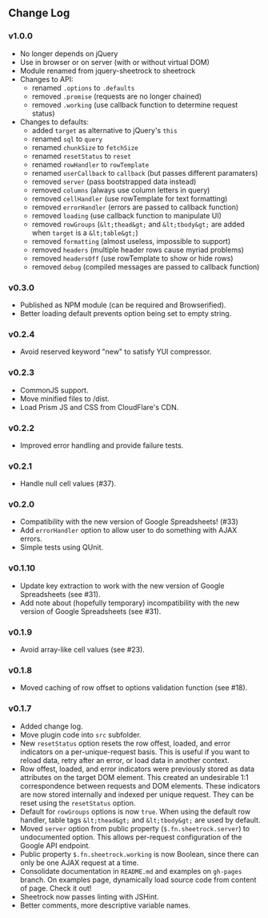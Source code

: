 ## Change Log

### v1.0.0

* No longer depends on jQuery
* Use in browser or on server (with or without virtual DOM)
* Module renamed from jquery-sheetrock to sheetrock
* Changes to API:
  - renamed `.options` to `.defaults`
  - removed `.promise` (requests are no longer chained)
  - removed `.working` (use callback function to determine request status)
* Changes to defaults:
  - added `target` as alternative to jQuery's `this`
  - renamed `sql` to `query`
  - renamed `chunkSize` to `fetchSize`
  - renamed `resetStatus` to `reset`
  - renamed `rowHandler` to `rowTemplate`
  - renamed `userCallback` to `callback` (but passes different paramaters)
  - removed `server` (pass bootstrapped data instead)
  - removed `columns` (always use column letters in query)
  - removed `cellHandler` (use rowTemplate for text formatting)
  - removed `errorHandler` (errors are passed to callback function)
  - removed `loading` (use callback function to manipulate UI)
  - removed `rowGroups` (`&lt;thead&gt;` and `&lt;tbody&gt;` are added when
    `target` is a `&lt;table&gt;`)
  - removed `formatting` (almost useless, impossible to support)
  - removed `headers` (multiple header rows cause myriad problems)
  - removed `headersOff` (use rowTemplate to show or hide rows)
  - removed `debug` (compiled messages are passed to callback function)


### v0.3.0

* Published as NPM module (can be required and Browserified).
* Better loading default prevents option being set to empty string.


### v0.2.4

* Avoid reserved keyword "new" to satisfy YUI compressor.


### v0.2.3

* CommonJS support.
* Move minified files to /dist.
* Load Prism JS and CSS from CloudFlare's CDN.


### v0.2.2

* Improved error handling and provide failure tests.


### v0.2.1

* Handle null cell values (#37).


### v0.2.0

* Compatibility with the new version of Google Spreadsheets! (#33)
* Add `errorHandler` option to allow user to do something with AJAX errors.
* Simple tests using QUnit.


### v0.1.10

* Update key extraction to work with the new version of Google Spreadsheets
  (see #31).
* Add note about (hopefully temporary) incompatibility with the new version of
  Google Spreadsheets (see #31).

### v0.1.9

* Avoid array-like cell values (see #23).

### v0.1.8

* Moved caching of row offset to options validation function (see #18).

### v0.1.7

* Added change log.
* Move plugin code into `src` subfolder.
* New `resetStatus` option resets the row offest, loaded, and error indicators
  on a per-unique-request basis. This is useful if you want to reload data,
  retry after an error, or load data in another context.
* Row offest, loaded, and error indicators were previously stored as data
  attributes on the target DOM element. This created an undesirable 1:1
  correspondence between requests and DOM elements. These indicators are now
  stored internally and indexed per unique request. They can be reset using
  the `resetStatus` option.
* Default for `rowGroups` options is now `true`. When using the default row
  handler, table tags `&lt;thead&gt;` and `&lt;tbody&gt;` are used by default.
* Moved `server` option from public property (`$.fn.sheetrock.server`) to
  undocumented option. This allows per-request configuration of the Google API
  endpoint.
* Public property `$.fn.sheetrock.working` is now Boolean, since there can
  only be one AJAX request at a time.
* Consolidate documentation in `README.md` and examples on `gh-pages` branch.
  On examples page, dynamically load source code from content of page. Check
  it out!
* Sheetrock now passes linting with JSHint.
* Better comments, more descriptive variable names.
